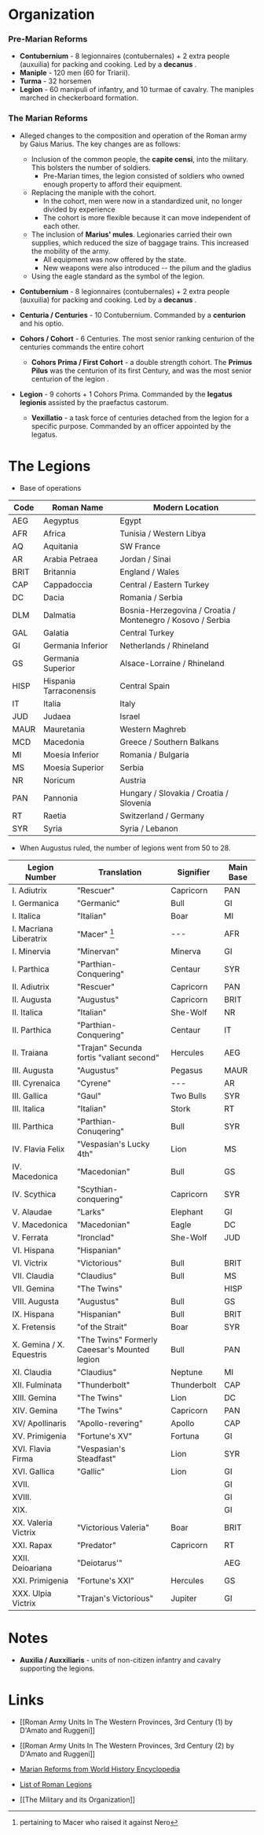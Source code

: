 # Organization 
### Pre-Marian Reforms
* **Contubernium** - 8 legionnaires (contubernales) + 2 extra people (auxuilia) for packing and cooking. Led by a **decanus** . 
* **Maniple** - 120 men (60 for Triarii). 
* **Turma** - 32 horsemen
* **Legion** - 60 manipuli of infantry, and 10 turmae of cavalry. The maniples marched in checkerboard formation.

### The Marian Reforms
* Alleged changes to the composition and operation of the Roman army by Gaius Marius. The key changes are as follows: 
	* Inclusion of the common people, the **capite censi**, into the military. This bolsters the number of soldiers.
		* Pre-Marian times, the legion consisted of soldiers who owned enough property to afford their equipment.
	* Replacing the maniple with the cohort. 
		* In the cohort, men were now in a standardized unit, no longer divided by experience
		* The cohort is more flexible because it can move independent of each other.
	* The inclusion of **Marius' mules**. Legionaries carried their own supplies, which reduced the size of baggage trains. This increased the mobility of the army.
		* All equipment was now offered by the state.
		* New weapons were also introduced -- the pilum and the gladius 
	* Using the eagle standard as the symbol of the legion.

* **Contubernium** - 8 legionnaires (contubernales) + 2 extra people (auxuilia) for packing and cooking. Led by a **decanus** . 
* **Centuria / Centuries** - 10 Contubernium. Commanded by a **centurion** and his optio. 
* **Cohors / Cohort** - 6 Centuries. The most senior ranking centurion of the centuries commands the entire cohort
	* **Cohors Prima / First Cohort** - a double strength cohort. The **Primus Pilus**  was the centurion of its first Century, and was the most senior centurion of the legion .
* **Legion** - 9 cohorts + 1 Cohors Prima. Commanded by the **legatus legionis** assisted by the praefactus castorum. 
	* **Vexillatio** - a task force of centuries detached from the legion for a specific purpose. Commanded by an officer appointed by the legatus. 

# The Legions 
* Base of operations 

| Code | Roman Name             | Modern Location                                             |
| ---- | ---------------------- | ----------------------------------------------------------- |
| AEG  | Aegyptus               | Egypt                                                       |
| AFR  | Africa                 | Tunisia / Western Libya                                     |
| AQ   | Aquitania              | SW France                                                   |
| AR   | Arabia Petraea         | Jordan / Sinai                                              |
| BRIT | Britannia              | England / Wales                                             |
| CAP  | Cappadoccia            | Central / Eastern Turkey                                    |
| DC   | Dacia                  | Romania / Serbia                                            |
| DLM  | Dalmatia               | Bosnia-Herzegovina / Croatia / Montenegro / Kosovo / Serbia |
| GAL  | Galatia                | Central Turkey                                              |
| GI   | Germania Inferior      | Netherlands / Rhineland                                     |
| GS   | Germania Superior      | Alsace-Lorraine / Rhineland                                 |
| HISP | Hispania Tarraconensis | Central Spain                                               |
| IT   | Italia                 | Italy                                                       |
| JUD  | Judaea                 | Israel                                                      |
| MAUR | Mauretania             | Western Maghreb                                             |
| MCD  | Macedonia              | Greece / Southern Balkans                                   |
| MI   | Moesia Inferior        | Romania / Bulgaria                                          |
| MS   | Moesia Superior        | Serbia                                                      |
| NR   | Noricum                | Austria                                                     |
| PAN  | Pannonia               | Hungary / Slovakia / Croatia / Slovenia                     |
| RT   | Raetia                 | Switzerland / Germany                                       |
| SYR  | Syria                  | Syria / Lebanon                                                            |

* When Augustus ruled, the number of legions went from 50 to 28. 

| Legion Number            | Translation                                   | Signifier   | Main Base |
| ------------------------ | --------------------------------------------- | ----------- | --------- |
| I. Adiutrix              | "Rescuer"                                     | Capricorn   | PAN       |
| I. Germanica             | "Germanic"                                    | Bull        | GI        |
| I. Italica               | "Italian"                                     | Boar        | MI        |
| I. Macriana Liberatrix   | "Macer" [^1]                                  | ---         | AFR       |
| I. Minervia              | "Minervan"                                    | Minerva     | GI        |
| I. Parthica              | "Parthian-Conquering"                         | Centaur     | SYR       |
| II. Adiutrix             | "Rescuer"                                     | Capricorn   | PAN       |
| II. Augusta              | "Augustus"                                    | Capricorn   | BRIT      |
| II. Italica              | "Italian"                                     | She-Wolf    | NR        |
| II. Parthica             | "Parthian-Conquering"                         | Centaur     | IT        |
| II. Traiana              | "Trajan" Secunda fortis "valiant second"      | Hercules    | AEG       |
| III. Augusta             | "Augustus"                                    | Pegasus     | MAUR      |
| III. Cyrenaica           | "Cyrene"                                      | ---         | AR        |
| III. Gallica             | "Gaul"                                        | Two Bulls   | SYR       |
| III. Italica             | "Italian"                                     | Stork       | RT        |
| III. Parthica            | "Parthian-Conuqering"                         | Bull        | SYR       |
| IV. Flavia Felix         | "Vespasian's Lucky 4th"                       | Lion        | MS        |
| IV. Macedonica           | "Macedonian"                                  | Bull        | GS        |
| IV. Scythica             | "Scythian-conquering"                         | Capricorn   | SYR       |
| V. Alaudae               | "Larks"                                       | Elephant    | GI        |
| V. Macedonica            | "Macedonian"                                  | Eagle       | DC        |
| V. Ferrata               | "Ironclad"                                    | She-Wolf    | JUD       |
| VI. Hispana              | "Hispanian"                                   |             |           |
| VI. Victrix              | "Victorious"                                  | Bull        | BRIT      |
| VII. Claudia             | "Claudius"                                    | Bull        | MS        |
| VII. Gemina              | "The Twins"                                   |             | HISP      |
| VIII. Augusta            | "Augustus"                                    | Bull        | GS        |
| IX. Hispana              | "Hispanian"                                   | Bull        | BRIT      |
| X. Fretensis             | "of the Strait"                               | Boar        | SYR       |
| X. Gemina / X. Equestris | "The Twins" Formerly Caeesar's Mounted legion | Bull        | PAN       |
| XI. Claudia              | "Claudius"                                    | Neptune     | MI        |
| XII. Fulminata           | "Thunderbolt"                                 | Thunderbolt | CAP       |
| XIII. Gemina             | "The Twins"                                   | Lion        | DC        |
| XIV. Gemina              | "The Twins"                                   | Capricorn   | PAN       |
| XV/ Apollinaris          | "Apollo-revering"                             | Apollo      | CAP       |
| XV. Primigenia           | "Fortune's XV"                                | Fortuna     | GI        |
| XVI. Flavia Firma        | "Vespasian's Steadfast"                       | Lion        | SYR       |
| XVI. Gallica             | "Gallic"                                      | Lion        | GI        |
| XVII.                    |                                               |             | GI        |
| XVIII.                   |                                               |             | GI        |
| XIX.                     |                                               |             | GI        |
| XX. Valeria Victrix      | "Victorious Valeria"                          | Boar        | BRIT      |
| XXI. Rapax               | "Predator"                                    | Capricorn   | RT        |
| XXII. Deioariana         | "Deiotarus'"                                  |             | AEG       |
| XXI. Primigenia          | "Fortune's XXI"                               | Hercules    | GS        |
| XXX. Ulpia Victrix       | "Trajan's Victorious"                         | Jupiter     | GI          |

[^1]: pertaining to Macer who raised it against Nero
# Notes
* **Auxilia / Auxxiliaris** - units of non-citizen infantry and cavalry supporting the legions. 

# Links
* [[Roman Army Units In The Western Provinces, 3rd Century (1) by D'Amato and Ruggeni]]
* [[Roman Army Units In The Western Provinces, 3rd Century (2) by D'Amato and Ruggeni]]
* [Marian Reforms from World History Encyclopedia](https://www.worldhistory.org/article/1598/marian-reforms/)
* [List of Roman Legions](https://en.wikipedia.org/wiki/List_of_Roman_legions)

* [[The Military and its Organization]]